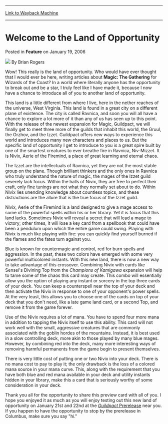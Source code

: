 
---
[Link to Wayback Machine](https://web.archive.org/web/20211019163925/https://magic.wizards.com/en/articles/archive/feature/welcome-land-opportunity-2006-01-19)

[_metadata_:wayback_url]:- "https://magic.wizards.com/en/articles/archive/feature/welcome-land-opportunity-2006-01-19"
[_metadata_:wayback_raw_url]:- "https://web.archive.org/web/20211019163925id_/https://magic.wizards.com/en/articles/archive/feature/welcome-land-opportunity-2006-01-19"
[_metadata_:wayback_capture_timestamp]:- "2021-10-19 16:39:25+00:00"
[_metadata_:publish_date]:- "2006-01-19"
[_metadata_:description]:- "Wow! This really is the land of opportunity. Who would have ever thought that I would ever be here, writing articles about Magic: The Gathering for Wizards of the Coast? In a world where literally anyone has the opportunity to break out and be a star, I truly feel like I have made it, because I now have a chance to introduce all of you to another land of opportunity.This land"
[_metadata_:generator]:- "Drupal 7 (http://drupal.org)"
---


Welcome to the Land of Opportunity
==================================



 Posted in **Feature**
 on January 19, 2006 






![](https://media.magic.wizards.com/styles/auth_small/public/generic-avatar-150_333.png)
By Brian Rogers











Wow! This really is the land of opportunity. Who would have ever thought that I would ever be here, writing articles about **Magic: The Gathering** for Wizards of the Coast? In a world where literally anyone has the opportunity to break out and be a star, I truly feel like I have made it, because I now have a chance to introduce all of you to another land of opportunity.

This land is a little different from where I live, here in the nether reaches of the universe, West Virginia. This land is found in a great city on a different plane of existence. The city is called Ravnica, and soon you will all have a chance to explore a lot more of it than any of us has seen up to this point. With the release of the newest expansion for Magic, Guildpact, we will finally get to meet three more of the guilds that inhabit this world, the Gruul, the Orzhov, and the Izzet. Guildpact offers new ways to experience this world and introduces many new characters and places to us. But the specific land of opportunity I get to introduce to you is a great spire built by one of the smartest creatures to ever breathe fire in Ravnica, Niv-Mizzet. It is Nivix, Aerie of the Firemind, a place of great learning and eternal chaos.

The Izzet are the intellectuals of Ravnica, yet they are not the most stable group on the plane. Though brilliant thinkers and the only ones in Ravnica who truly understand the nature of magic, the mages of the Izzet guild severely lack focus. Within the halls of Nivix, they are free to perfect their craft, only fine tunings are not what they normally set about to do. Within Nivix lies unending knowledge about countless topics, and these distractions are the allure that is the true focus of the Izzet guild.

Nivix, Aerie of the Firemind is a land designed to give a mage access to some of the powerful spells within his or her library. Yet it is focus that this land lacks. Sometimes Nivix will reveal a secret that will lead a mage to victory; other times, it will lose a key card from a spellbook that could have been a pendulum upon which the entire game could swing. Playing with Nivix is much like playing with fire: you can quickly find yourself burned if the flames and the fates turn against you.

Blue is known for countermagic and control, red for burn spells and aggression. In the past, these two colors have emerged with some very powerful multicolored instants. With this new land, there is now a new way to take advantage of this crossover. Combining Nivix with cards like Sensei's Divining Top from the *Champions of Kamigawa* expansion will help to tame some of the chaos this card may create. This combo will essentially allow you the option of playing any instant or sorcery in the top three cards of your deck. You can keep a counterspell near the top of your deck and then activate the Nivix in response to one of your opponent's power spells. At the very least, this allows you to choose one of the cards on top of your deck that you don't need, like a late game land card, or a second Top, and remove it from the game forever.

Use of the Nivix requires a lot of mana. You have to spend four more mana in addition to tapping the Nivix itself to use this ability. This card will not work well with the small, aggressive creatures that are commonly associated with the goblin hordes of the mountains. Instead, it is best used in a slow controlling deck, more akin to those played by many blue mages. However, by combining red into the deck, many more interesting ways of removing harmful permanents from the game begin to present themselves.

There is very little cost of putting one or two Nivix into your deck. There is no mana cost to pay to play it; the only drawback is the loss of a colored mana source in your mana curve. This, along with the requirement that you have both blue and red mana available in your deck and utility instants hidden in your library, make this a card that is seriously worthy of some consideration in your deck. 

Thank you all for the opportunity to share this preview card with all of you. I hope you enjoyed it as much as you will enjoy testing out this new land of opportunity on January 21st and 22nd at the [*Guildpact* Prerelease](http://www.wizards.com/default.asp?x=mtgcom/prerelease/guildpact) near you. If you happen to have the opportunity to stop by the prerelease in Columbus, make sure you say "hi."








